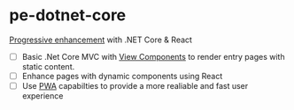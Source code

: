 # pe-dotnet-core
[Progressive enhancement](https://www.shopify.com/partners/blog/what-is-progressive-enhancement-and-why-should-you-care) with .NET Core &amp; React

- [ ] Basic .Net Core MVC with [View Components](https://docs.microsoft.com/en-us/aspnet/core/mvc/views/view-components) to render entry pages with static content.
- [ ] Enhance pages with dynamic components using React
- [ ] Use [PWA](https://developers.google.com/web/progressive-web-apps/) capabilties to provide a more realiable and fast user experience
